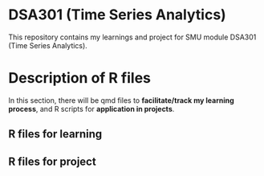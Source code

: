# DSA301 (Time Series Analytics)
This repository contains my learnings and project for SMU module DSA301 (Time Series Analytics).

# Description of R files
In this section, there will be qmd files to __facilitate/track my learning process__, and R scripts for __application in projects__.
## R files for learning


## R files for project
